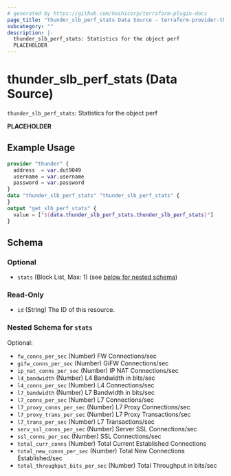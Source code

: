 ```yaml
---
# generated by https://github.com/hashicorp/terraform-plugin-docs
page_title: "thunder_slb_perf_stats Data Source - terraform-provider-thunder"
subcategory: ""
description: |-
  thunder_slb_perf_stats: Statistics for the object perf
  PLACEHOLDER
---
```


# thunder_slb_perf_stats (Data Source)

`thunder_slb_perf_stats`: Statistics for the object perf

__PLACEHOLDER__

## Example Usage

```terraform
provider "thunder" {
  address  = var.dut9049
  username = var.username
  password = var.password
}
data "thunder_slb_perf_stats" "thunder_slb_perf_stats" {
}
output "get_slb_perf_stats" {
  value = ["${data.thunder_slb_perf_stats.thunder_slb_perf_stats}"]
}
```

<!-- schema generated by tfplugindocs -->
## Schema

### Optional

- `stats` (Block List, Max: 1) (see [below for nested schema](#nestedblock--stats))

### Read-Only

- `id` (String) The ID of this resource.

<a id="nestedblock--stats"></a>
### Nested Schema for `stats`

Optional:

- `fw_conns_per_sec` (Number) FW Connections/sec
- `gifw_conns_per_sec` (Number) GiFW Connections/sec
- `ip_nat_conns_per_sec` (Number) IP NAT Connections/sec
- `l4_bandwidth` (Number) L4 Bandwidth in bits/sec
- `l4_conns_per_sec` (Number) L4 Connections/sec
- `l7_bandwidth` (Number) L7 Bandwidth in bits/sec
- `l7_conns_per_sec` (Number) L7 Connections/sec
- `l7_proxy_conns_per_sec` (Number) L7 Proxy Connections/sec
- `l7_proxy_trans_per_sec` (Number) L7 Proxy Transactions/sec
- `l7_trans_per_sec` (Number) L7 Transactions/sec
- `serv_ssl_conns_per_sec` (Number) Server SSL Connections/sec
- `ssl_conns_per_sec` (Number) SSL Connections/sec
- `total_curr_conns` (Number) Total Current Established Connections
- `total_new_conns_per_sec` (Number) Total New Connections Established/sec
- `total_throughput_bits_per_sec` (Number) Total Throughput in bits/sec


